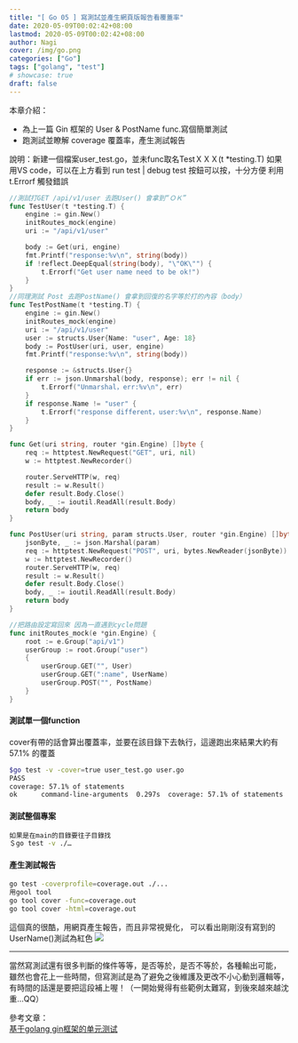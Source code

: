 ```yaml
---
title: "[ Go 05 ] 寫測試並產生網頁版報告看覆蓋率"
date: 2020-05-09T00:02:42+08:00
lastmod: 2020-05-09T00:02:42+08:00
author: Nagi
cover: /img/go.png
categories: ["Go"]
tags: ["golang", "test"]
# showcase: true
draft: false
---
```


本章介紹：
-   為上一篇 Gin 框架的 User & PostName func.寫個簡單測試
-  跑測試並瞭解 coverage 覆蓋率，產生測試報告

<!--more-->


說明：新建一個檔案user_test.go，並未func取名TestＸＸＸ(t *testing.T)
如果用VS code，可以在上方看到 run test | debug test 按鈕可以按，十分方便
利用 t.Errorf 觸發錯誤
```go
//測試打GET /api/v1/user 去跑User() 會拿到“ＯＫ”
func TestUser(t *testing.T) {
	engine := gin.New()
	initRoutes_mock(engine)
	uri := "/api/v1/user"

	body := Get(uri, engine)
	fmt.Printf("response:%v\n", string(body))
	if !reflect.DeepEqual(string(body), "\"OK\"") {
		t.Errorf("Get user name need to be ok!")
	}
}
//同理測試 Post 去跑PostName() 會拿到回復的名字等於打的內容（body）
func TestPostName(t *testing.T) {
	engine := gin.New()
	initRoutes_mock(engine)
	uri := "/api/v1/user"
	user := structs.User{Name: "user", Age: 18}
	body := PostUser(uri, user, engine)
	fmt.Printf("response:%v\n", string(body))

	response := &structs.User{}
	if err := json.Unmarshal(body, response); err != nil {
		t.Errorf("Unmarshal，err:%v\n", err)
	}
	if response.Name != "user" {
		t.Errorf("response different，user:%v\n", response.Name)
	}
}

func Get(uri string, router *gin.Engine) []byte {
	req := httptest.NewRequest("GET", uri, nil)
	w := httptest.NewRecorder()

	router.ServeHTTP(w, req)
	result := w.Result()
	defer result.Body.Close()
	body, _ := ioutil.ReadAll(result.Body)
	return body
}

func PostUser(uri string, param structs.User, router *gin.Engine) []byte {
	jsonByte, _ := json.Marshal(param)
	req := httptest.NewRequest("POST", uri, bytes.NewReader(jsonByte))
	w := httptest.NewRecorder()
	router.ServeHTTP(w, req)
	result := w.Result()
	defer result.Body.Close()
	body, _ := ioutil.ReadAll(result.Body)
	return body
}

//把路由設定寫回來 因為一直遇到cycle問題
func initRoutes_mock(e *gin.Engine) {
	root := e.Group("api/v1")
	userGroup := root.Group("user")
	{
		userGroup.GET("", User)
		userGroup.GET(":name", UserName)
		userGroup.POST("", PostName)
	}
}


```
#### 測試單一個function
 cover有帶的話會算出覆蓋率，並要在該目錄下去執行，這邊跑出來結果大約有57.1% 的覆蓋
```bash
$go test -v -cover=true user_test.go user.go
PASS
coverage: 57.1% of statements
ok      command-line-arguments  0.297s  coverage: 57.1% of statements
```
#### 測試整個專案
```bash
如果是在main的目錄要往子目錄找
＄go test -v ./…
```
#### 產生測試報告
```bash
go test -coverprofile=coverage.out ./...
用gool tool
go tool cover -func=coverage.out
go tool cover -html=coverage.out
```
這個真的很酷，用網頁產生報告，而且非常視覺化，
可以看出剛剛沒有寫到的UserName()測試為紅色
![](http://d1dwq032kyr03c.cloudfront.net/upload/images/20200508/201216880B5IQfv3w1.png)


-----

當然寫測試還有很多判斷的條件等等，是否等於，是否不等於，各種輸出可能，
雖然也會花上一些時間，但寫測試是為了避免之後維護及更改不小心動到邏輯等，
有時間的話還是要把這段補上喔！（一開始覺得有些範例太難寫，到後來越來越沈重...QQ）


參考文章：  
[基于golang gin框架的单元测试](https://studygolang.com/articles/11836 "基于golang gin框架的单元测试")
